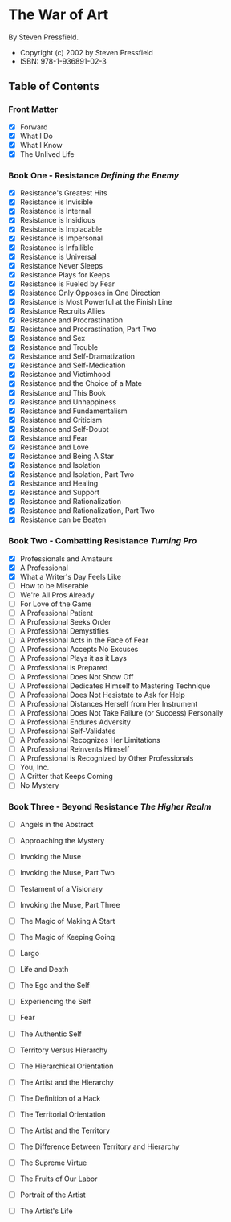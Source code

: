 # The War of Art

By Steven Pressfield.

- Copyright (c) 2002 by Steven Pressfield
- ISBN: 978-1-936891-02-3

## Table of Contents

### Front Matter

* [X] Forward
* [X] What I Do
* [X] What I Know
* [X] The Unlived Life

### Book One - Resistance _Defining the Enemy_

* [X] Resistance's Greatest Hits
* [X] Resistance is Invisible
* [X] Resistance is Internal
* [X] Resistance is Insidious
* [X] Resistance is Implacable
* [X] Resistance is Impersonal
* [X] Resistance is Infallible
* [X] Resistance is Universal
* [X] Resistance Never Sleeps
* [X] Resistance Plays for Keeps
* [X] Resistance is Fueled by Fear
* [X] Resistance Only Opposes in One Direction
* [X] Resistance is Most Powerful at the Finish Line
* [X] Resistance Recruits Allies
* [X] Resistance and Procrastination
* [X] Resistance and Procrastination, Part Two
* [X] Resistance and Sex
* [X] Resistance and Trouble
* [X] Resistance and Self-Dramatization
* [X] Resistance and Self-Medication
* [X] Resistance and Victimhood
* [X] Resistance and the Choice of a Mate
* [X] Resistance and This Book
* [X] Resistance and Unhappiness
* [X] Resistance and Fundamentalism
* [X] Resistance and Criticism
* [X] Resistance and Self-Doubt
* [X] Resistance and Fear
* [X] Resistance and Love
* [X] Resistance and Being A Star
* [X] Resistance and Isolation
* [X] Resistance and Isolation, Part Two
* [X] Resistance and Healing
* [X] Resistance and Support
* [X] Resistance and Rationalization
* [X] Resistance and Rationalization, Part Two
* [X] Resistance can be Beaten

### Book Two - Combatting Resistance _Turning Pro_

* [X] Professionals and Amateurs
* [X] A Professional
* [X] What a Writer's Day Feels Like
* [ ] How to be Miserable
* [ ] We're All Pros Already
* [ ] For Love of the Game
* [ ] A Professional Patient
* [ ] A Professional Seeks Order
* [ ] A Professional Demystifies
* [ ] A Professional Acts in the Face of Fear
* [ ] A Professional Accepts No Excuses
* [ ] A Professional Plays it as it Lays
* [ ] A Professional is Prepared
* [ ] A Professional Does Not Show Off
* [ ] A Professional Dedicates Himself to Mastering Technique
* [ ] A Professional Does Not Hesistate to Ask for Help
* [ ] A Professional Distances Herself from Her Instrument
* [ ] A Professional Does Not Take Failure (or Success) Personally
* [ ] A Professional Endures Adversity
* [ ] A Professional Self-Validates
* [ ] A Professional Recognizes Her Limitations
* [ ] A Professional Reinvents Himself
* [ ] A Professional is Recognized by Other Professionals
* [ ] You, Inc.
* [ ] A Critter that Keeps Coming
* [ ] No Mystery

### Book Three - Beyond Resistance _The Higher Realm_

* [ ] Angels in the Abstract
* [ ] Approaching the Mystery
* [ ] Invoking the Muse
* [ ] Invoking the Muse, Part Two
* [ ] Testament of a Visionary
* [ ] Invoking the Muse, Part Three
* [ ] The Magic of Making A Start
* [ ] The Magic of Keeping Going
* [ ] Largo
* [ ] Life and Death
* [ ] The Ego and the Self
* [ ] Experiencing the Self
* [ ] Fear
* [ ] The Authentic Self
* [ ] Territory Versus Hierarchy
* [ ] The Hierarchical Orientation
* [ ] The Artist and the Hierarchy
* [ ] The Definition of a Hack
* [ ] The Territorial Orientation
* [ ] The Artist and the Territory
* [ ] The Difference Between Territory and Hierarchy
* [ ] The Supreme Virtue
* [ ] The Fruits of Our Labor
* [ ] Portrait of the Artist
* [ ] The Artist's Life

